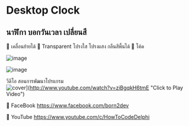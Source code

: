 # Desktop Clock
## นาฬิกา บอกวันเวลา เปลี่ยนสี
📌 เคลื่อนย้ายได้
📌 Transparent โปรงใส โปรงแสง กลืนสีพื้นได้
📌 โค้ด 

![image](https://user-images.githubusercontent.com/6521378/153115547-c6487d03-8a0b-406e-aacf-0166ac7cd19d.png)

![image](https://user-images.githubusercontent.com/6521378/153115591-eb738d04-91d9-4402-baaf-6fc4fc57105b.png)


วีดีโอ สอนการพัฒนาโปรแกรม  
![cover](http://img.youtube.com/vi/ziBgqkH6tmE/0.jpg)](http://www.youtube.com/watch?v=ziBgqkH6tmE "Click to Play Video")

🔷 FaceBook
https://www.facebook.com/born2dev

🔷 YouTube
https://www.youtube.com/c/HowToCodeDelphi
